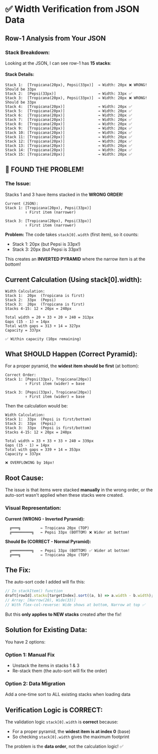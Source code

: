 # ✅ Width Verification from JSON Data

## Row-1 Analysis from Your JSON

### Stack Breakdown:
Looking at the JSON, I can see row-1 has **15 stacks**:

#### Stack Details:
```
Stack 1:  [Tropicana(20px), Pepsi(33px)]  → Width: 20px ❌ WRONG! Should be 33px
Stack 2:  [Pepsi(33px)]                   → Width: 33px ✅
Stack 3:  [Tropicana(20px), Pepsi(33px)]  → Width: 20px ❌ WRONG! Should be 33px  
Stack 4:  [Tropicana(20px)]               → Width: 20px ✅
Stack 5:  [Tropicana(20px)]               → Width: 20px ✅
Stack 6:  [Tropicana(20px)]               → Width: 20px ✅
Stack 7:  [Tropicana(20px)]               → Width: 20px ✅
Stack 8:  [Tropicana(20px)]               → Width: 20px ✅
Stack 9:  [Tropicana(20px)]               → Width: 20px ✅
Stack 10: [Tropicana(20px)]               → Width: 20px ✅
Stack 11: [Tropicana(20px)]               → Width: 20px ✅
Stack 12: [Tropicana(20px)]               → Width: 20px ✅
Stack 13: [Tropicana(20px)]               → Width: 20px ✅
Stack 14: [Tropicana(20px)]               → Width: 20px ✅
Stack 15: [Tropicana(20px)]               → Width: 20px ✅
```

## 🔴 FOUND THE PROBLEM!

### The Issue:
Stacks 1 and 3 have items stacked in the **WRONG ORDER**!

```
Current (JSON):
Stack 1: [Tropicana(20px), Pepsi(33px)]
         ↑ First item (narrower)

Stack 3: [Tropicana(20px), Pepsi(33px)]
         ↑ First item (narrower)
```

**Problem:** The code takes `stack[0].width` (first item), so it counts:
- Stack 1: 20px (but Pepsi is 33px!)
- Stack 3: 20px (but Pepsi is 33px!)

This creates an **INVERTED PYRAMID** where the narrow item is at the bottom!

## Current Calculation (Using stack[0].width):

```
Width Calculation:
Stack 1:  20px  (Tropicana is first)
Stack 2:  33px  (Pepsi)
Stack 3:  20px  (Tropicana is first)
Stacks 4-15: 12 × 20px = 240px

Total width = 20 + 33 + 20 + 240 = 313px
Gaps (15 - 1) = 14px
Total with gaps = 313 + 14 = 327px
Capacity = 337px

✅ Within capacity (10px remaining)
```

## What SHOULD Happen (Correct Pyramid):

For a proper pyramid, the **widest item should be first** (at bottom):

```
Correct Order:
Stack 1: [Pepsi(33px), Tropicana(20px)]
         ↑ First item (wider) = base

Stack 3: [Pepsi(33px), Tropicana(20px)]
         ↑ First item (wider) = base
```

Then the calculation would be:
```
Width Calculation:
Stack 1:  33px  (Pepsi is first/bottom)
Stack 2:  33px  (Pepsi)
Stack 3:  33px  (Pepsi is first/bottom)
Stacks 4-15: 12 × 20px = 240px

Total width = 33 + 33 + 33 + 240 = 339px
Gaps (15 - 1) = 14px
Total with gaps = 339 + 14 = 353px
Capacity = 337px

❌ OVERFLOWING by 16px!
```

## Root Cause:

The issue is that items were stacked **manually** in the wrong order, or the auto-sort wasn't applied when these stacks were created.

### Visual Representation:

**Current (WRONG - Inverted Pyramid):**
```
  ╔═══╗         ← Tropicana 20px (TOP)
  ╔═════════╗   ← Pepsi 33px (BOTTOM) ❌ Wider at bottom!
```

**Should Be (CORRECT - Normal Pyramid):**
```
  ╔═════════╗   ← Pepsi 33px (BOTTOM) ✅ Wider at bottom!
  ╔═══╗         ← Tropicana 20px (TOP)
```

## The Fix:

The auto-sort code I added will fix this:

```typescript
// In stackItem() function
draft[rowId].stacks[targetIndex].sort((a, b) => a.width - b.width);
// Array: [Narrow(20), Wide(33)]
// With flex-col-reverse: Wide shows at bottom, Narrow at top ✅
```

But this **only applies to NEW stacks** created after the fix!

## Solution for Existing Data:

You have 2 options:

### Option 1: Manual Fix
- Unstack the items in stacks 1 & 3
- Re-stack them (the auto-sort will fix the order)

### Option 2: Data Migration
Add a one-time sort to ALL existing stacks when loading data

## Verification Logic is CORRECT:

The validation logic `stack[0].width` is **correct** because:
- For a proper pyramid, the **widest item is at index 0** (base)
- So checking `stack[0].width` gives the maximum footprint

The problem is the **data order**, not the calculation logic! ✅
